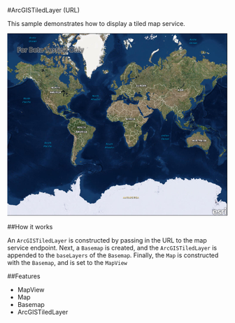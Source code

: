 #ArcGISTiledLayer (URL)

This sample demonstrates how to display a tiled map service.

![](screenshot.png)

##How it works

An `ArcGISTiledLayer` is constructed by passing in the URL to the map service endpoint. Next, a `Basemap` is created, and the `ArcGISTiledLayer` is appended to the `baseLayers` of the `Basemap`. Finally, the `Map` is constructed with the `Basemap`, and is set to the `MapView`

##Features
- MapView
- Map
- Basemap
- ArcGISTiledLayer
